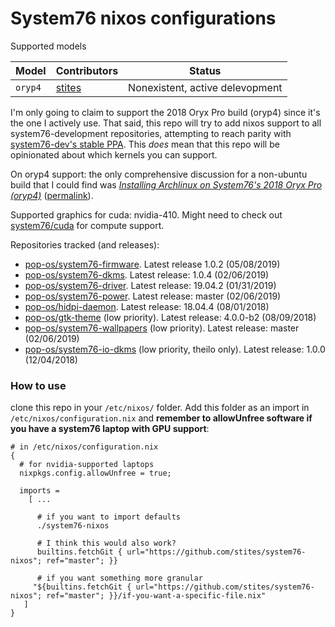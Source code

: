 # System76 nixos configurations

Supported models

| Model                | Contributors      | Status |
| -------------------- | ----------------- | ------ |
| `oryp4`              | [stites][stites]  | Nonexistent, active delevopment |

I'm only going to claim to support the 2018 Oryx Pro build (oryp4) since it's the one I actively use. That said, this repo will try to add nixos support to all system76-development repositories, attempting to reach parity with [system76-dev's stable PPA](https://launchpad.net/~system76-dev/+archive/ubuntu/stable). This _does_ mean that this repo will be opinionated about which kernels you can support.

On oryp4 support: the only comprehensive discussion for a non-ubuntu build that I could find was [_Installing Archlinux on System76's 2018 Oryx Pro (oryp4)_](https://ebobby.org/2018/07/15/archlinux-on-oryp4/) ([permalink](https://perma.cc/JQ7V-2FGN)).

Supported graphics for cuda: nvidia-410. Might need to check out [system76/cuda](https://github.com/system76/cuda) for compute support.

Repositories tracked (and releases):
- [pop-os/system76-firmware](https://github.com/pop-os/system76-firmware). Latest release 1.0.2 (05/08/2019)
- [pop-os/system76-dkms](https://github.com/pop-os/system76-dkms). Latest release: 1.0.4 (02/06/2019)
- [pop-os/system76-driver](https://github.com/pop-os/system76-driver). Latest release: 19.04.2 (01/31/2019)
- [pop-os/system76-power](https://github.com/pop-os/system76-power). Latest release: master (02/06/2019)
- [pop-os/hidpi-daemon](https://github.com/pop-os/hidpi-daemon). Latest release: 18.04.4 (08/01/2018)
- [pop-os/gtk-theme](https://github.com/pop-os/gtk-theme) (low priority). Latest release: 4.0.0-b2 (08/09/2018)
- [pop-os/system76-wallpapers](https://github.com/pop-os/system76-wallpapers) (low priority). Latest release: master (02/06/2019)
- [pop-os/system76-io-dkms](https://github.com/pop-os/system76-io-dkms) (low priority, theilo only). Latest release: 1.0.0 (12/04/2018)

[stites]: https://github.com/stites

### How to use

clone this repo in your `/etc/nixos/` folder. Add this folder as an import in `/etc/nixos/configuration.nix` and **remember to allowUnfree software if you have a system76 laptop with GPU support**:

```
# in /etc/nixos/configuration.nix
{
  # for nvidia-supported laptops
  nixpkgs.config.allowUnfree = true;

  imports =
    [ ...

      # if you want to import defaults
      ./system76-nixos

      # I think this would also work?
      builtins.fetchGit { url="https://github.com/stites/system76-nixos"; ref="master"; }}

      # if you want something more granular
     "${builtins.fetchGit { url="https://github.com/stites/system76-nixos"; ref="master"; }}/if-you-want-a-specific-file.nix"
   ]
}
```


